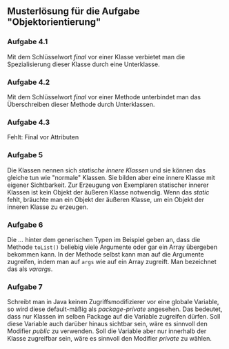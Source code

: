 ## Musterlösung für die Aufgabe "Objektorientierung"

### Aufgabe 4.1
Mit dem Schlüsselwort *final* vor einer Klasse verbietet man die Spezialisierung dieser Klasse durch eine Unterklasse.

### Aufgabe 4.2
Mit dem Schlüsselwort *final* vor einer Methode unterbindet man das Überschreiben dieser Methode durch Unterklassen.

### Aufgabe 4.3
Fehlt: Final vor Attributen

### Aufgabe 5
Die Klassen nennen sich *statische innere Klassen* und sie können das gleiche tun wie "normale" Klassen. Sie bilden aber eine innere Klasse mit eigener Sichtbarkeit. Zur Erzeugung von Exemplaren statischer innerer Klassen ist kein Objekt der äußeren Klasse notwendig. Wenn das *static* fehlt, bräuchte man ein Objekt der äußeren Klasse, um ein Objekt der inneren Klasse zu erzeugen.

### Aufgabe 6
Die *...* hinter dem generischen Typen im Beispiel geben an, dass die Methode `toList()` beliebig viele Argumente oder gar ein Array übergeben bekommen kann. In der Methode selbst kann man auf die Argumente zugreifen, indem man auf `args` wie auf ein Array zugreift. Man bezeichnet das als *varargs*.

### Aufgabe 7
Schreibt man in Java keinen Zugriffsmodifizierer vor eine globale Variable, so wird diese default-mäßig als *package-private* angesehen. Das bedeutet, dass nur Klassen im selben Package auf die Variable zugreifen dürfen. Soll diese Variable auch darüber hinaus sichtbar sein, wäre es sinnvoll den Modifier *public* zu verwenden. Soll die Variable aber nur innerhalb der Klasse zugreifbar sein, wäre es sinnvoll den Modifier *private* zu wählen. 
